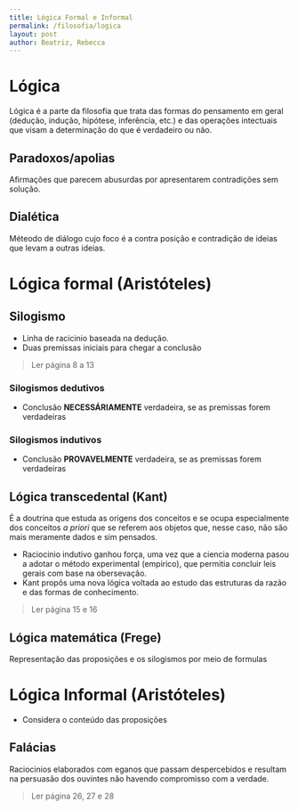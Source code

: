 ```yaml
---
title: Lógica Formal e Informal
permalink: /filosofia/logica
layout: post
author: Beatriz, Rebecca
---
```


# Lógica
Lógica é a parte da filosofia que trata das formas do pensamento em geral (dedução, indução, hipótese, inferência, etc.) e das operações intectuais que visam a determinação do que é verdadeiro ou não.

## Paradoxos/apolias
Afirmações que parecem abusurdas por apresentarem contradições sem solução.

## Dialética
Méteodo de diálogo cujo foco é a contra posição e contradição de ideias que levam a outras ideias.

# Lógica formal (Aristóteles)
## Silogismo
- Linha de racicinio baseada na dedução.
- Duas premissas iniciais para chegar a conclusão

> Ler página 8 a 13

### Silogismos dedutivos
- Conclusão **NECESSÁRIAMENTE** verdadeira, se as premissas forem verdadeiras

### Silogismos indutivos
- Conclusão **PROVAVELMENTE** verdadeira, se as premissas forem verdadeiras

## Lógica transcedental (Kant)
É a doutrina que estuda as origens dos conceitos e se ocupa especialmente dos conceitos _a priori_ que se referem aos objetos que, nesse caso, não são mais meramente dados e sim pensados.

- Raciocinio indutivo ganhou força, uma vez que a ciencia moderna pasou a adotar o método experimental (empirico), que permitia concluir leis gerais com base na obersevação.
- Kant propôs uma nova lógica voltada ao estudo das estruturas da razão e das formas de conhecimento.

> Ler página 15 e 16

## Lógica matemática (Frege)
Representação das proposições e os silogismos por meio de formulas

# Lógica Informal (Aristóteles)
- Considera o conteúdo das proposições

## Falácias 
Raciocinios elaborados com eganos que passam despercebidos e resultam na persuasão dos ouvintes não havendo compromisso com a verdade.

> Ler página 26, 27 e 28
